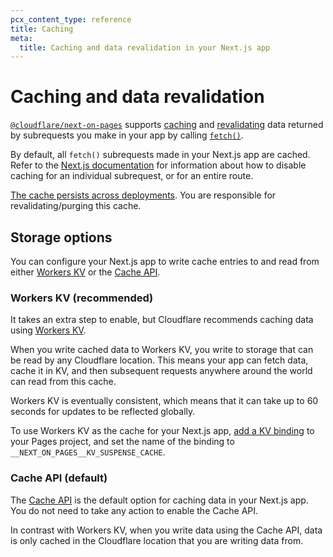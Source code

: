 ```yaml
---
pcx_content_type: reference
title: Caching
meta:
  title: Caching and data revalidation in your Next.js app
---
```


# Caching and data revalidation

[`@cloudflare/next-on-pages`](https://github.com/cloudflare/next-on-pages) supports [caching](https://nextjs.org/docs/app/building-your-application/data-fetching/fetching-caching-and-revalidating#caching-data) and [revalidating](https://nextjs.org/docs/app/building-your-application/data-fetching/fetching-caching-and-revalidating#revalidating-data) data returned by subrequests you make in your app by calling [`fetch()`](/workers/runtime-apis/fetch/).

By default, all `fetch()` subrequests made in your Next.js app are cached. Refer to the [Next.js documentation](https://nextjs.org/docs/app/building-your-application/caching#opting-out-1) for information about how to disable caching for an individual subrequest, or for an entire route.

[The cache persists across deployments](https://nextjs.org/docs/app/building-your-application/caching#data-cache). You are responsible for revalidating/purging this cache.

## Storage options

You can configure your Next.js app to write cache entries to and read from either [Workers KV](/kv/) or the [Cache API](/workers/runtime-apis/cache/).

### Workers KV (recommended)

It takes an extra step to enable, but Cloudflare recommends caching data using [Workers KV](/kv/).

When you write cached data to Workers KV, you write to storage that can be read by any Cloudflare location. This means your app can fetch data, cache it in KV, and then subsequent requests anywhere around the world can read from this cache.

<Aside type="note">

Workers KV is eventually consistent, which means that it can take up to 60 seconds for updates to be reflected globally.

</Aside>

To use Workers KV as the cache for your Next.js app, [add a KV binding](/pages/functions/bindings/#kv-namespaces) to your Pages project, and set the name of the binding to `__NEXT_ON_PAGES__KV_SUSPENSE_CACHE`.

### Cache API (default)

The [Cache API](https://developers.cloudflare.com/workers/runtime-apis/cache/) is the default option for caching data in your Next.js app. You do not need to take any action to enable the Cache API.

In contrast with Workers KV, when you write data using the Cache API, data is only cached in the Cloudflare location that you are writing data from.